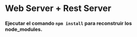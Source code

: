 # Web Server + Rest Server

### Ejecutar el comando ``` npm install ``` para reconstruir los node_modules.